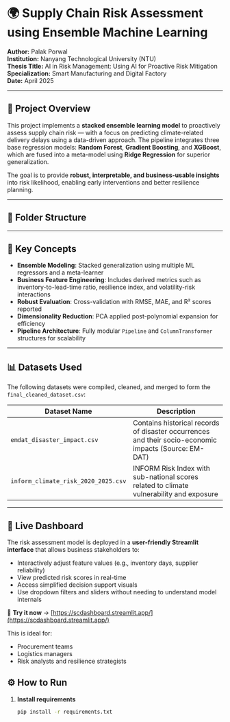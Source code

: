 # 🌍 Supply Chain Risk Assessment using Ensemble Machine Learning

**Author:** Palak Porwal  
**Institution:** Nanyang Technological University (NTU)  
**Thesis Title:** AI in Risk Management: Using AI for Proactive Risk Mitigation  
**Specialization:** Smart Manufacturing and Digital Factory  
**Date:** April 2025

---

## 📘 Project Overview

This project implements a **stacked ensemble learning model** to proactively assess supply chain risk — with a focus on predicting climate-related delivery delays using a data-driven approach. The pipeline integrates three base regression models: **Random Forest**, **Gradient Boosting**, and **XGBoost**, which are fused into a meta-model using **Ridge Regression** for superior generalization.

The goal is to provide **robust, interpretable, and business-usable insights** into risk likelihood, enabling early interventions and better resilience planning.

---

## 📂 Folder Structure

---

## 🧠 Key Concepts

- **Ensemble Modeling**: Stacked generalization using multiple ML regressors and a meta-learner
- **Business Feature Engineering**: Includes derived metrics such as inventory-to-lead-time ratio, resilience index, and volatility-risk interactions
- **Robust Evaluation**: Cross-validation with RMSE, MAE, and R² scores reported
- **Dimensionality Reduction**: PCA applied post-polynomial expansion for efficiency
- **Pipeline Architecture**: Fully modular `Pipeline` and `ColumnTransformer` structures for scalability

---

## 📊 Datasets Used

The following datasets were compiled, cleaned, and merged to form the `final_cleaned_dataset.csv`:

| Dataset Name | Description |
|--------------|-------------|
| `emdat_disaster_impact.csv` | Contains historical records of disaster occurrences and their socio-economic impacts (Source: EM-DAT) |
| `inform_climate_risk_2020_2025.csv` | INFORM Risk Index with sub-national scores related to climate vulnerability and exposure 

---
## 🔎 Live Dashboard

The risk assessment model is deployed in a **user-friendly Streamlit interface** that allows business stakeholders to:

- Interactively adjust feature values (e.g., inventory days, supplier reliability)
- View predicted risk scores in real-time
- Access simplified decision support visuals
- Use dropdown filters and sliders without needing to understand model internals

📍 **Try it now** → [https://scdashboard.streamlit.app/](https://scdashboard.streamlit.app/)

This is ideal for:
- Procurement teams
- Logistics managers
- Risk analysts and resilience strategists


## ⚙️ How to Run

1. **Install requirements**

   ```bash
   pip install -r requirements.txt
